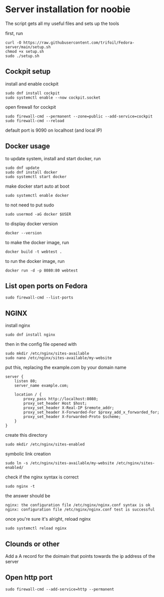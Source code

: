 # Server installation for noobie

The script gets all my useful files and sets up the tools

first, run 

```
curl -O https://raw.githubusercontent.com/trifoil/Fedora-server/main/setup.sh
chmod +x setup.sh
sudo ./setup.sh
```


## Cockpit setup

install and enable cockpit

```
sudo dnf install cockpit
sudo systemctl enable --now cockpit.socket
```

open firewall for cockpit

```
sudo firewall-cmd --permanent --zone=public --add-service=cockpit
sudo firewall-cmd --reload
```

default port is 9090 on localhost (and local IP)

## Docker usage

to update system, install and start docker, run 

```
sudo dnf update
sudo dnf install docker
sudo systemctl start docker
```

make docker start auto at boot

```
sudo systemctl enable docker
```

to not need to put sudo 

```
sudo usermod -aG docker $USER
```

to display docker version

```
docker --version
```

to make the docker image, run

```
docker build -t webtest .
```

to run the docker image, run

```
docker run -d -p 8080:80 webtest
```

## List open ports on Fedora

```
sudo firewall-cmd --list-ports
```

## NGINX

install nginx

```
sudo dnf install nginx
```

then in the config file opened with

```
sudo mkdir /etc/nginx/sites-available
sudo nano /etc/nginx/sites-available/my-website
```

put this, replacing the example.com by your domain name

```
server {
    listen 80;
    server_name example.com;

    location / {
        proxy_pass http://localhost:8080;
        proxy_set_header Host $host;
        proxy_set_header X-Real-IP $remote_addr;
        proxy_set_header X-Forwarded-For $proxy_add_x_forwarded_for;
        proxy_set_header X-Forwarded-Proto $scheme;
    }
}
```

create this directory

```
sudo mkdir /etc/nginx/sites-enabled
```

symbolic link creation 

```
sudo ln -s /etc/nginx/sites-available/my-website /etc/nginx/sites-enabled/
```

check if the nginx syntax is correct

```
sudo nginx -t
```

the answer should be

```
nginx: the configuration file /etc/nginx/nginx.conf syntax is ok
nginx: configuration file /etc/nginx/nginx.conf test is successful
```

once you're sure it's alright, reload nginx

```
sudo systemctl reload nginx
```

## Clounds or other

Add a A record for the doimain that points towards the ip address of the server

## Open http port 

```
sudo firewall-cmd --add-service=http --permanent
```